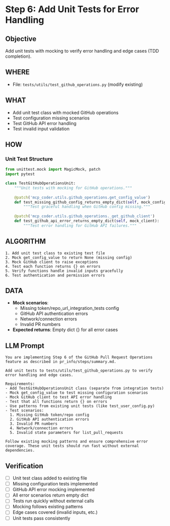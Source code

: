 # Step 6: Add Unit Tests for Error Handling

## Objective
Add unit tests with mocking to verify error handling and edge cases (TDD completion).

## WHERE
- File: `tests/utils/test_github_operations.py` (modify existing)

## WHAT
- Add unit test class with mocked GitHub operations
- Test configuration missing scenarios
- Test GitHub API error handling
- Test invalid input validation

## HOW
### Unit Test Structure
```python
from unittest.mock import MagicMock, patch
import pytest

class TestGitHubOperationsUnit:
    """Unit tests with mocking for GitHub operations."""
    
    @patch('mcp_coder.utils.github_operations.get_config_value')
    def test_missing_github_config_returns_empty_dict(self, mock_config):
        """Test graceful handling when GitHub config missing."""
        
    @patch('mcp_coder.utils.github_operations._get_github_client')  
    def test_github_api_error_returns_empty_dict(self, mock_client):
        """Test error handling for GitHub API failures."""
```

## ALGORITHM
```
1. Add unit test class to existing test file
2. Mock get_config_value to return None (missing config)
3. Mock GitHub client to raise exceptions
4. Test each function returns {} on errors
5. Verify functions handle invalid inputs gracefully
6. Test authentication and permission errors
```

## DATA
- **Mock scenarios**: 
  - Missing token/repo_url_integration_tests config
  - GitHub API authentication errors
  - Network/connection errors
  - Invalid PR numbers
- **Expected returns**: Empty dict {} for all error cases

## LLM Prompt
```
You are implementing Step 6 of the GitHub Pull Request Operations feature as described in pr_info/steps/summary.md.

Add unit tests to tests/utils/test_github_operations.py to verify error handling and edge cases.

Requirements:
- Add TestGitHubOperationsUnit class (separate from integration tests)
- Mock get_config_value to test missing configuration scenarios
- Mock GitHub client to test API error handling
- Test that all functions return {} on errors
- Use patterns from existing unit tests (like test_user_config.py)
- Test scenarios:
  1. Missing GitHub token/repo config
  2. GitHub API authentication errors  
  3. Invalid PR numbers
  4. Network/connection errors
  5. Invalid state parameters for list_pull_requests

Follow existing mocking patterns and ensure comprehensive error coverage. These unit tests should run fast without external dependencies.
```

## Verification
- [ ] Unit test class added to existing file
- [ ] Missing configuration tests implemented
- [ ] GitHub API error mocking implemented
- [ ] All error scenarios return empty dict
- [ ] Tests run quickly without external calls
- [ ] Mocking follows existing patterns
- [ ] Edge cases covered (invalid inputs, etc.)
- [ ] Unit tests pass consistently
